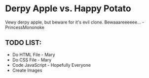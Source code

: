 # Derpy Apple vs. Happy Potato

Vewy derpy apple, but beware for it's evil clone. Bewaaareeeeee... -PrincessMononoke

## TODO LIST:
* Do HTML File - Mary
* Do CSS File - Mary
* Code JavaScript - Hopefully Everyone
* Create Images

